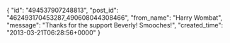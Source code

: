 {
   "id": "494537907248813",
   "post_id": "462493170453287_490608044308466",
   "from_name": "Harry Wombat",
   "message": "Thanks for the support Beverly! Smooches!",
   "created_time": "2013-03-21T06:28:56+0000"
 }
